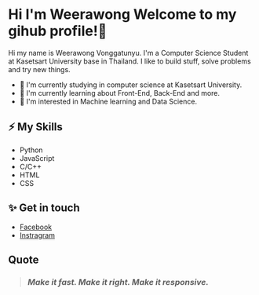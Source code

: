 # Hi I'm Weerawong Welcome to my gihub profile!👋
Hi my name is Weerawong Vonggatunyu. I'm a Computer Science Student at Kasetsart University base in Thailand. 
I like to build stuff, solve problems and try new things.
- 🔭 I'm currently studying in computer science at Kasetsart University.
- 🌱 I'm currently learning about Front-End, Back-End and more.
- 🤔 I'm interested in Machine learning and Data Science.

## ⚡ My Skills
- Python
- JavaScript
- C/C++
- HTML
- CSS

## ✨ Get in touch
- [Facebook](https://www.facebook.com/Non.Weerawong/)
- [Instragram](https://www.instagram.com/nonzagreanthai/?hl=th)

## Quote
> ### *Make it fast. Make it right. Make it responsive.*
<!--
**Qu1etboy/Qu1etboy** is a ✨ _special_ ✨ repository because its `README.md` (this file) appears on your GitHub profile.

Here are some ideas to get you started:

- 🔭 I’m currently working on ...
- 🌱 I’m currently learning ...
- 👯 I’m looking to collaborate on ...
- 🤔 I’m looking for help with ...
- 💬 Ask me about ...
- 📫 How to reach me: ...
- 😄 Pronouns: ...
- ⚡ Fun fact: ...
-->

